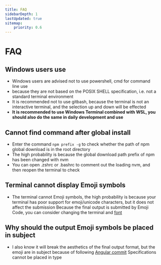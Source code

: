 ```yaml
---
title: FAQ
sidebarDepth: 1
lastUpdated: true
sitemap:
    priority: 0.6
---
```


# FAQ

## Windows users use
- Windows users are advised not to use powershell, cmd for command line use
- because they are not based on the POSIX SHELL specification, i.e. not a standard terminal environment
- It is recommended not to use gitbash, because the terminal is not an interactive terminal, and the selection up and down will be effected
- **It is recommended to use Windows Terminal combined with WSL, you should also do the same in daily development and use**

## Cannot find command after global install
- Enter the command `npm prefix -g` to check whether the path of npm global download is in the root directory
- The high probability is because the global download path prefix of npm has been changed with nvm
- You can open .zshrc or .bashrc to comment out the loading nvm, and then reopen the terminal to check

## Terminal cannot display Emoji symbols
- The terminal cannot Emoji symbols, the high probability is because your terminal has poor support for emoji/unicode characters, but it does not affect the submission
   Because the final output is submitted by Emoji Code, you can consider changing the terminal and [font](https://github.com/ryanoasis/nerd-fonts)

## Why should the output Emoji symbols be placed in subject
- I also know it will break the aesthetics of the final output format, but the emoji are in subject because of following [Angular commit](https://github.com/angular/angular.js/blob/master/DEVELOPERS.md#commits) Specifications cannot be placed in type
